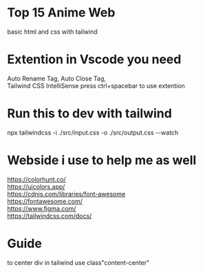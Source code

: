 # Top 15 Anime Web
 basic html and css with  tailwind
# Extention in Vscode you need 
 Auto Rename Tag,
 Auto Close Tag, <br>
 Tailwind CSS IntelliSense press ctrl+spacebar to use extention 
 # Run this to dev with tailwind
 npx tailwindcss -i ./src/input.css -o ./src/output.css --watch
 # Webside i use to help me as well 
 https://colorhunt.co/ <br>
 https://uicolors.app/ <br>
 https://cdnjs.com/libraries/font-awesome <br>
 https://fontawesome.com/ <br>
 https://www.figma.com/ <br>
 https://tailwindcss.com/docs/ <br>
#  Guide 
to center div in tailwind 
use class"content-center"
